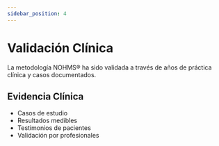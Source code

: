 ```yaml
---
sidebar_position: 4
---
```


# Validación Clínica

La metodología NOHMS® ha sido validada a través de años de práctica clínica y casos documentados.

## Evidencia Clínica

- Casos de estudio
- Resultados medibles
- Testimonios de pacientes
- Validación por profesionales
